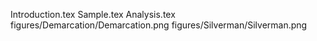 Introduction.tex
Sample.tex
Analysis.tex
figures/Demarcation/Demarcation.png
figures/Silverman/Silverman.png